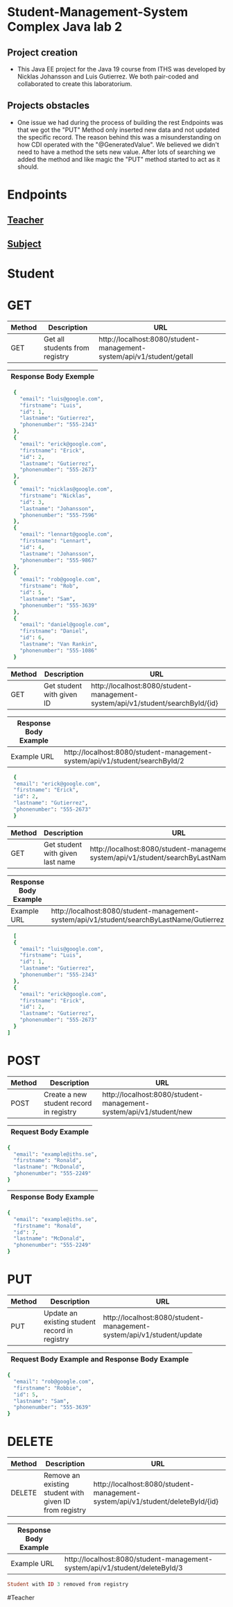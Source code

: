 # Student-Management-System Complex Java lab 2
## **Project creation**

- This Java EE project for the Java 19 course from ITHS was developed by Nicklas Johansson and Luis Gutierrez. We both pair-coded and collaborated to create this laboratorium.

## **Projects obstacles**

- One issue we had during the process of building the rest Endpoints was that we got the "PUT" Method only inserted new data and not 
updated the specific record. The reason behind this was a misunderstanding on how CDI operated with the "@GeneratedValue".
We believed we didn't need to have a method the sets new value. After lots of searching we added the method and like magic the "PUT" method 
started to act as it should.  

# Endpoints


## [Teacher](#Teacher)
## [Subject](#Subject)

# Student
# GET
|Method|Description|URL|
|---|---|--|
|GET|Get all students from registry|http://localhost:8080/student-management-system/api/v1/student/getall|

|Response Body Exemple|
|---|
```ruby
  {
    "email": "luis@google.com",
    "firstname": "Luis",
    "id": 1,
    "lastname": "Gutierrez",
    "phonenumber": "555-2343"
  },
  {
    "email": "erick@google.com",
    "firstname": "Erick",
    "id": 2,
    "lastname": "Gutierrez",
    "phonenumber": "555-2673"
  },
  {
    "email": "nicklas@google.com",
    "firstname": "Nicklas",
    "id": 3,
    "lastname": "Johansson",
    "phonenumber": "555-7596"
  },
  {
    "email": "lennart@google.com",
    "firstname": "Lennart",
    "id": 4,
    "lastname": "Johansson",
    "phonenumber": "555-9867"
  },
  {
    "email": "rob@google.com",
    "firstname": "Rob",
    "id": 5,
    "lastname": "Sam",
    "phonenumber": "555-3639"
  },
  {
    "email": "daniel@google.com",
    "firstname": "Daniel",
    "id": 6,
    "lastname": "Van Rankin",
    "phonenumber": "555-1086"
  }
```
|Method|Description|URL|
|---|---|--|
|GET|Get student with given ID|http://localhost:8080/student-management-system/api/v1/student/searchById/{id}|

|Response Body Example||
|---|---|
|Example URL| http://localhost:8080/student-management-system/api/v1/student/searchById/2|

```ruby
  {
  "email": "erick@google.com",
  "firstname": "Erick",
  "id": 2,
  "lastname": "Gutierrez",
  "phonenumber": "555-2673"
  }
 ```
 |Method|Description|URL|
|---|---|--|
|GET|Get student with given last name|http://localhost:8080/student-management-system/api/v1/student/searchByLastName/{lastname}|

|Response Body Example||
|---|---|
|Example URL| http://localhost:8080/student-management-system/api/v1/student/searchByLastName/Gutierrez|
 
```ruby
  [
  {
    "email": "luis@google.com",
    "firstname": "Luis",
    "id": 1,
    "lastname": "Gutierrez",
    "phonenumber": "555-2343"
  },
  {
    "email": "erick@google.com",
    "firstname": "Erick",
    "id": 2,
    "lastname": "Gutierrez",
    "phonenumber": "555-2673"
  }
]
 ```

# POST
|Method|Description|URL|
|---|---|--|
|POST|Create a new student record in registry|http://localhost:8080/student-management-system/api/v1/student/new|

|Request Body Example|
|---|
```ruby
{
  "email": "example@iths.se",
  "firstname": "Ronald",
  "lastname": "McDonald",
  "phonenumber": "555-2249"
}

```
|Response Body Example|
|---|
```ruby
{
  "email": "example@iths.se",
  "firstname": "Ronald",
  "id": 7,
  "lastname": "McDonald",
  "phonenumber": "555-2249"
}

```

# PUT
|Method|Description|URL|
|---|---|--|
|PUT|Update an existing student record in registry|http://localhost:8080/student-management-system/api/v1/student/update|

|Request Body Example and Response Body Example|
|---|
```ruby
{
  "email": "rob@google.com",
  "firstname": "Robbie",
  "id": 5,
  "lastname": "Sam",
  "phonenumber": "555-3639"
}

```

# DELETE
|Method|Description|URL|
|---|---|--|
|DELETE|Remove an existing student with given ID from registry|http://localhost:8080/student-management-system/api/v1/student/deleteById/{id}|

|Response Body Example||
|---|---|
|Example URL| http://localhost:8080/student-management-system/api/v1/student/deleteById/3|

```ruby
Student with ID 3 removed from registry
```
#Teacher
